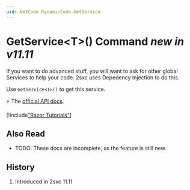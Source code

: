```yaml
---
uid: NetCode.DynamicCode.GetService
---
```


# GetService\<T\>() Command _new in v11.11_

If you want to do advanced stuff, you will want to ask for other global Services to help your code. 2sxc uses Depedency Injection to do this. 

Use `GetService<T>()` to get this service. 

⚡ The [official API docs](xref:ToSic.Sxc.Code.IDynamicCode.GetService*).


[!include["Razor Tutorials"](../../shared/tutorials/razor.md)]


## Also Read

* TODO: These docs are incomplete, as the feature is still new.

## History

1. Introduced in 2sxc 11.11
